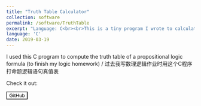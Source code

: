 ```yaml
---
title: "Truth Table Calculator"
collection: software
permalink: /software/TruthTable
excerpt: "Language: C<br><br>This is a tiny program I wrote to calculate the truth table of a propositional formula."
language: 'C'
date: 2019-03-19
---
```


I used this C program to compute the truth table of a propositional logic formula (to finish my logic homework) / 过去我写数理逻辑作业时用这个C程序打命题逻辑语句真值表

Check it out:

<a href="https://github.com/xiaxueqaq/Truth-Table-Calculator" target="_blank">
    <button style="background-color: white; color: black;">GitHub</button>
</a>

